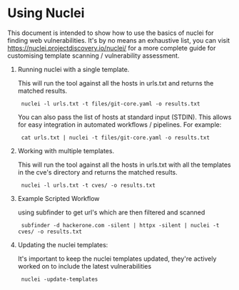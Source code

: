 # Using Nuclei 

This document is intended to show how to use the basics of nuclei for finding web vulnerabilities. It's by no means an
exhaustive list, you can visit https://nuclei.projectdiscovery.io/nuclei/ for a more complete guide for customising template
scanning / vulnerability assessment. 

1. Running nuclei with a single template.

	This will run the tool against all the hosts in urls.txt and returns the matched results.

		nuclei -l urls.txt -t files/git-core.yaml -o results.txt
	
	You can also pass the list of hosts at standard input (STDIN). This allows for easy integration in automated workflows
	/ pipelines. For example: 

		cat urls.txt | nuclei -t files/git-core.yaml -o results.txt

2. Working with multiple templates.

	This will run the tool against all the hosts in urls.txt with all the templates in the cve's directory and returns 
	the matched results.

		nuclei -l urls.txt -t cves/ -o results.txt 

3. Example Scripted Workflow

	using subfinder to get url's which are then filtered and scanned

		subfinder -d hackerone.com -silent | httpx -silent | nuclei -t cves/ -o results.txt

4. Updating the nuclei templates:

	It's important to keep the nuclei templates updated, they're actively worked on to include the latest vulnerabilities

		nuclei -update-templates

